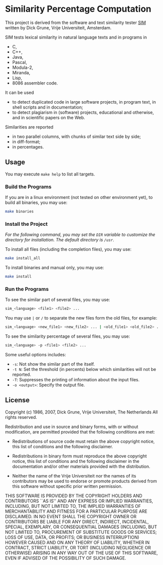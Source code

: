 # Similarity Percentage Computation

This project is derived from the software and text similarity tester
[SIM](https://dickgrune.com/Programs/similarity_tester/)
written by Dick Grune, Vrije Universiteit, Amsterdam.

SIM tests lexical similarity in natural language texts and in programs in

- C,
- C++,
- Java,
- Pascal,
- Modula-2,
- Miranda,
- Lisp,
- 8086 assembler code.

It can be used

- to detect duplicated code in large software projects, in program text,
  in shell scripts and in documentation;
- to detect plagiarism in (software) projects, educational and otherwise,
  and in scientific papers on the Web.

Similarities are reported

- in two parallel columns, with chunks of similar text side by side;
- in diff-format;
- in percentages.

## Usage

You may execute `make help` to list all targets.

### Build the Programs

If you are in a linux environment (not tested on other environment yet),
 to build all binaries, you may use:

```sh
make binaries
```

### Install the Project

*For the following command, you may set the `DIR` variable to customize the
directory for installation. The default directory is `/usr`.*

To install all files (including the completion files), you may use:

```sh
make install_all
```

To install binaries and manual only, you may use:

```sh
make install
```

### Run the Programs

To see the similar part of several files, you may use:

```sh
sim_<language> <file1> <file2> ...
```

You may use `|` or `/` to separate the new files form the old files, for example:

```sh
sim_<language> <new_file1> <new_file2> ... | <old_file1> <old_file2> ...
```

To see the similarity percentage of several files, you may use:

```sh
sim_<language> -p <file1> <file2> ...
```

Some useful options includes:

- `-s`: Not show the similar part of the itself.
- `-t N`: Set the threshold (in percents) below which similarities
   will not be reported.
- `-T`: Suppresses the printing of information about the input files.
- `-o <output>`: Specify the output file.

## License

Copyright (c) 1986, 2007, Dick Grune, Vrije Universiteit, The Netherlands
All rights reserved.

Redistribution and use in source and binary forms,
with or without modification, are permitted provided
that the following conditions are met:

- Redistributions of source code must retain the above copyright
  notice, this list of conditions and the following disclaimer.

- Redistributions in binary form must reproduce the above
  copyright notice, this list of conditions and the following
  disclaimer in the documentation and/or other materials provided
  with the distribution.

- Neither the name of the Vrije Universiteit nor the names of its
  contributors may be used to endorse or promote products derived
  from this software without specific prior written permission.

THIS SOFTWARE IS PROVIDED BY THE COPYRIGHT HOLDERS AND CONTRIBUTORS
``AS IS'' AND ANY EXPRESS OR IMPLIED WARRANTIES, INCLUDING, BUT
NOT LIMITED TO, THE IMPLIED WARRANTIES OF MERCHANTABILITY
AND FITNESS FOR A PARTICULAR PURPOSE ARE DISCLAIMED.
IN NO EVENT SHALL THE COPYRIGHT OWNER OR CONTRIBUTORS BE
LIABLE FOR ANY DIRECT, INDIRECT, INCIDENTAL, SPECIAL, EXEMPLARY, OR
CONSEQUENTIAL DAMAGES (INCLUDING, BUT NOT LIMITED TO, PROCUREMENT OF
SUBSTITUTE GOODS OR SERVICES; LOSS OF USE, DATA, OR PROFITS; OR
BUSINESS INTERRUPTION) HOWEVER CAUSED AND ON ANY THEORY OF LIABILITY,
WHETHER IN CONTRACT, STRICT LIABILITY, OR TORT (INCLUDING NEGLIGENCE
OR OTHERWISE) ARISING IN ANY WAY OUT OF THE USE OF THIS SOFTWARE,
EVEN IF ADVISED OF THE POSSIBILITY OF SUCH DAMAGE.

